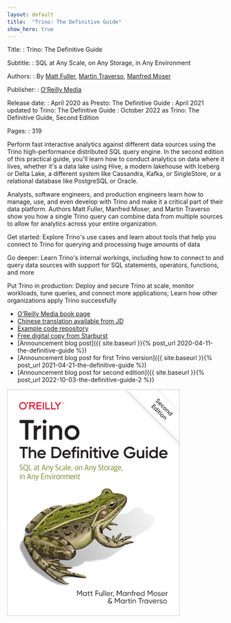 ```yaml
---
layout: default
title:  "Trino: The Definitive Guide"
show_hero: true
---
```


<div class="container container__features" >
  <div class="row">
  <div  class="col-md-8">

<div markdown="1" class="item">

Title:
: Trino: The Definitive Guide

Subtitle:
: SQL at Any Scale, on Any Storage, in Any Environment

Authors:
: By [Matt Fuller](https://github.com/mattsfuller),
  [Martin Traverso](https://github.com/martint),
  [Manfred Moser](https://github.com/mosabua)

Publisher:
: [O'Reilly Media](https://www.oreilly.com/)

Release date:
: April 2020 as Presto: The Definitive Guide
: April 2021 updated to Trino: The Definitive Guide
: October 2022 as Trino: The Definitive Guide, Second Edition

Pages:
: 319

Perform fast interactive analytics against different data sources using the
Trino high-performance distributed SQL query engine. In the second edition of
this practical guide, you'll learn how to conduct analytics on data where it
lives, whether it's a data lake using Hive, a modern lakehouse with Iceberg or
Delta Lake, a different system like Cassandra, Kafka, or SingleStore, or a
relational database like PostgreSQL or Oracle.

Analysts, software engineers, and production engineers learn how to manage, use,
and even develop with Trino and make it a critical part of their data platform.
Authors Matt Fuller, Manfred Moser, and Martin Traverso show you how a single
Trino query can combine data from multiple sources to allow for analytics across
your entire organization.

Get started: Explore Trino's use cases and learn about tools that help you
connect to Trino for querying and processing huge amounts of data

Go deeper: Learn Trino's internal workings, including how to connect to and
query data sources with support for SQL statements, operators, functions, and
more

Put Trino in production: Deploy and secure Trino at scale, monitor workloads,
tune queries, and connect more applications; Learn how other organizations apply
Trino successfully

* [O'Reilly Media book page](https://www.oreilly.com/library/view/trino-the-definitive/9781098137229/)
* [Chinese translation available from JD](https://item.jd.com/10028492426649.html)
* [Example code repository]({{site.github_org_url}}/trino-the-definitive-guide)
* [Free digital copy from Starburst](https://www.starburst.io/info/oreilly-trino-guide/)
* [Announcement blog post]({{ site.baseurl }}{% post_url 2020-04-11-the-definitive-guide %})
* [Announcement blog post for first Trino version]({{ site.baseurl }}{% post_url 2021-04-21-the-definitive-guide %})
* [Announcement blog post for second edition]({{ site.baseurl }}{% post_url 2022-10-03-the-definitive-guide-2 %})

</div>
</div>
<div class="col-md-4">
<img src="./assets/ttdg2-cover.png" width="400">
</div>


</div></div>



